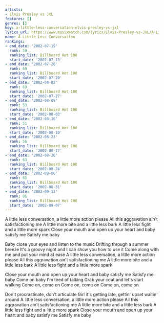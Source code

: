 ```yaml
---
artists:
- Elvis Presley vs JXL
features: []
genres: []
key: a-little-less-conversation-elvis-presley-vs-jxl
lyrics_url: https://www.musixmatch.com/lyrics/Elvis-Presley-vs-JXL/A-Little-Less-Conversation
name: A Little Less Conversation
rankings:
- end_date: '2002-07-19'
  rank: 50
  ranking_list: Billboard Hot 100
  start_date: '2002-07-13'
- end_date: '2002-07-26'
  rank: 60
  ranking_list: Billboard Hot 100
  start_date: '2002-07-20'
- end_date: '2002-08-02'
  rank: 69
  ranking_list: Billboard Hot 100
  start_date: '2002-07-27'
- end_date: '2002-08-09'
  rank: 53
  ranking_list: Billboard Hot 100
  start_date: '2002-08-03'
- end_date: '2002-08-16'
  rank: 51
  ranking_list: Billboard Hot 100
  start_date: '2002-08-10'
- end_date: '2002-08-23'
  rank: 56
  ranking_list: Billboard Hot 100
  start_date: '2002-08-17'
- end_date: '2002-08-30'
  rank: 63
  ranking_list: Billboard Hot 100
  start_date: '2002-08-24'
- end_date: '2002-09-06'
  rank: 61
  ranking_list: Billboard Hot 100
  start_date: '2002-08-31'
- end_date: '2002-09-13'
  rank: 86
  ranking_list: Billboard Hot 100
  start_date: '2002-09-07'
---
```

A little less conversation, a little more action please
All this aggravation ain't satisfactioning me
A little more bite and a little less bark
A little less fight and a little more spark
Close your mouth and open up your heart and baby satisfy me
Satisfy me baby

Baby close your eyes and listen to the music
Drifting through a summer breeze
It's a groovy night and I can show you how to use it
Come along with me and put your mind at ease
A little less conversation, a little more action please
All this aggravation ain't satisfactioning me
A little more bite and a little less bark
A little less fight and a little more spark

Close your mouth and open up your heart and baby satisfy me
Satisfy me baby
Come on baby I'm tired of talking
Grab your coat and let's start walking
Come on, come on
Come on, come on
Come on, come on

Don't procrastinate, don't articulate
Girl it's getting late, gettin' upset waitin' around
A little less conversation, a little more action please
All this aggravation ain't satisfactioning me
A little more bite and a little less bark
A little less fight and a little more spark
Close your mouth and open up your heart and baby satisfy me
Satisfy me baby
